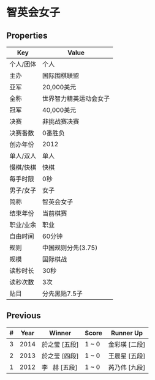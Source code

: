 # 智英会女子

## Properties

| Key | Value |
| --- | ----- |
| 个人/团体 | 个人 |
| 主办 | 国际围棋联盟 |
| 亚军 | 20,000美元 |
| 全称 | 世界智力精英运动会女子 |
| 冠军 | 40,000美元 |
| 决赛 | 非挑战赛决赛 |
| 决赛番数 | 0番胜负 |
| 创办年份 | 2012 |
| 单人/双人 | 单人 |
| 慢棋/快棋 | 快棋 |
| 每手时限 | 0秒 |
| 男子/女子 | 女子 |
| 简称 | 智英会女子 |
| 结束年份 | 当前棋赛 |
| 职业/业余 | 职业 |
| 自由时间 | 60分钟 |
| 规则 | 中国规则分先(3.75) |
| 规模 | 国际棋战 |
| 读秒时长 | 30秒 |
| 读秒次数 | 3次 |
| 贴目 | 分先黑贴7.5子 |

## Previous

| # | Year | Winner | Score | Runner Up |
| --- | --- | --- | --- | --- |
| 3 | 2014 | 於之莹 [五段] | 1 ~ 0 | 金彩瑛 [二段] |
| 2 | 2013 | 於之莹 [四段] | 1 ~ 0 | 王晨星 [五段] |
| 1 | 2012 | 李   赫 [五段] | 1 ~ 0 | 芮乃伟 [九段] |


